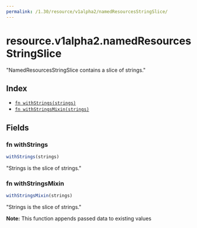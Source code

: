 ```yaml
---
permalink: /1.30/resource/v1alpha2/namedResourcesStringSlice/
---
```


# resource.v1alpha2.namedResourcesStringSlice

"NamedResourcesStringSlice contains a slice of strings."

## Index

* [`fn withStrings(strings)`](#fn-withstrings)
* [`fn withStringsMixin(strings)`](#fn-withstringsmixin)

## Fields

### fn withStrings

```ts
withStrings(strings)
```

"Strings is the slice of strings."

### fn withStringsMixin

```ts
withStringsMixin(strings)
```

"Strings is the slice of strings."

**Note:** This function appends passed data to existing values